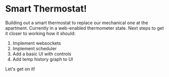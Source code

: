 # Smart Thermostat!

Building out a smart thermostat to replace our mechanical one at the apartment. Currently in a web-enabled thermometer state. Next steps to get it closer to working how it should:

1. Implement websockets
2. Implement scheduler
3. Add a basic UI with controls
4. Add temp history graph to UI

Let's get on it!
